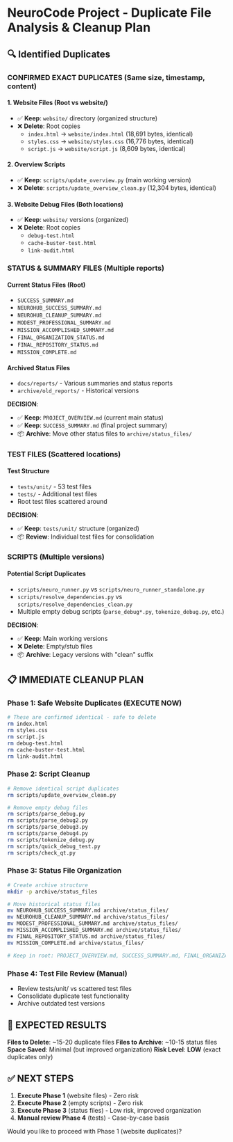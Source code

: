 # NeuroCode Project - Duplicate File Analysis & Cleanup Plan

## 🔍 Identified Duplicates

### **CONFIRMED EXACT DUPLICATES** (Same size, timestamp, content)

#### 1. Website Files (Root vs website/)
- ✅ **Keep**: `website/` directory (organized structure)
- ❌ **Delete**: Root copies
  - `index.html` → `website/index.html` (18,691 bytes, identical)
  - `styles.css` → `website/styles.css` (16,776 bytes, identical)  
  - `script.js` → `website/script.js` (8,609 bytes, identical)

#### 2. Overview Scripts
- ✅ **Keep**: `scripts/update_overview.py` (main working version)
- ❌ **Delete**: `scripts/update_overview_clean.py` (12,304 bytes, identical)

#### 3. Website Debug Files (Both locations)
- ✅ **Keep**: `website/` versions (organized)
- ❌ **Delete**: Root copies
  - `debug-test.html` 
  - `cache-buster-test.html`
  - `link-audit.html`

### **STATUS & SUMMARY FILES** (Multiple reports)

#### Current Status Files (Root)
- `SUCCESS_SUMMARY.md`
- `NEUROHUB_SUCCESS_SUMMARY.md` 
- `NEUROHUB_CLEANUP_SUMMARY.md`
- `MODEST_PROFESSIONAL_SUMMARY.md`
- `MISSION_ACCOMPLISHED_SUMMARY.md`
- `FINAL_ORGANIZATION_STATUS.md`
- `FINAL_REPOSITORY_STATUS.md`
- `MISSION_COMPLETE.md`

#### Archived Status Files
- `docs/reports/` - Various summaries and status reports
- `archive/old_reports/` - Historical versions

**DECISION**: 
- ✅ **Keep**: `PROJECT_OVERVIEW.md` (current main status)
- ✅ **Keep**: `SUCCESS_SUMMARY.md` (final project summary)
- 📦 **Archive**: Move other status files to `archive/status_files/`

### **TEST FILES** (Scattered locations)

#### Test Structure
- `tests/unit/` - 53 test files
- `tests/` - Additional test files  
- Root test files scattered around

**DECISION**: 
- ✅ **Keep**: `tests/unit/` structure (organized)
- 📦 **Review**: Individual test files for consolidation

### **SCRIPTS** (Multiple versions)

#### Potential Script Duplicates
- `scripts/neuro_runner.py` vs `scripts/neuro_runner_standalone.py`
- `scripts/resolve_dependencies.py` vs `scripts/resolve_dependencies_clean.py`
- Multiple empty debug scripts (`parse_debug*.py`, `tokenize_debug.py`, etc.)

**DECISION**:
- ✅ **Keep**: Main working versions
- ❌ **Delete**: Empty/stub files
- 📦 **Archive**: Legacy versions with "clean" suffix

## 📋 IMMEDIATE CLEANUP PLAN

### Phase 1: Safe Website Duplicates (EXECUTE NOW)
```bash
# These are confirmed identical - safe to delete
rm index.html
rm styles.css  
rm script.js
rm debug-test.html
rm cache-buster-test.html
rm link-audit.html
```

### Phase 2: Script Cleanup  
```bash
# Remove identical script duplicates
rm scripts/update_overview_clean.py

# Remove empty debug files
rm scripts/parse_debug.py
rm scripts/parse_debug2.py
rm scripts/parse_debug3.py
rm scripts/parse_debug4.py
rm scripts/tokenize_debug.py
rm scripts/quick_debug_test.py
rm scripts/check_qt.py
```

### Phase 3: Status File Organization
```bash
# Create archive structure
mkdir -p archive/status_files

# Move historical status files
mv NEUROHUB_SUCCESS_SUMMARY.md archive/status_files/
mv NEUROHUB_CLEANUP_SUMMARY.md archive/status_files/
mv MODEST_PROFESSIONAL_SUMMARY.md archive/status_files/
mv MISSION_ACCOMPLISHED_SUMMARY.md archive/status_files/
mv FINAL_REPOSITORY_STATUS.md archive/status_files/
mv MISSION_COMPLETE.md archive/status_files/

# Keep in root: PROJECT_OVERVIEW.md, SUCCESS_SUMMARY.md, FINAL_ORGANIZATION_STATUS.md
```

### Phase 4: Test File Review (Manual)
- Review tests/unit/ vs scattered test files
- Consolidate duplicate test functionality
- Archive outdated test versions

## 🎯 EXPECTED RESULTS

**Files to Delete**: ~15-20 duplicate files
**Files to Archive**: ~10-15 status files  
**Space Saved**: Minimal (but improved organization)
**Risk Level**: **LOW** (exact duplicates only)

## ✅ NEXT STEPS

1. **Execute Phase 1** (website files) - Zero risk
2. **Execute Phase 2** (empty scripts) - Zero risk  
3. **Execute Phase 3** (status files) - Low risk, improved organization
4. **Manual review Phase 4** (tests) - Case-by-case basis

Would you like to proceed with Phase 1 (website duplicates)?
